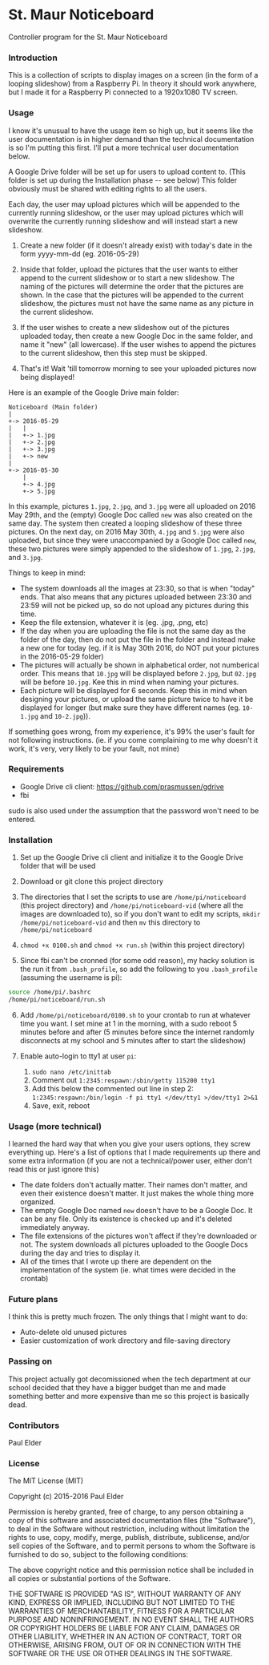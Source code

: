 # St. Maur Noticeboard

Controller program for the St. Maur Noticeboard

### Introduction

This is a collection of scripts to display images on a screen (in the form of a looping slideshow) from a Raspberry Pi. In theory it should work anywhere, but I made it for a Raspberry Pi connected to a 1920x1080 TV screen.

### Usage

I know it's unusual to have the usage item so high up, but it seems like the user documentation is in higher demand than the technical documentation is so I'm putting this first. I'll put a more technical user documentation below.

A Google Drive folder will be set up for users to upload content to. (This folder is set up during the Installation phase -- see below) This folder obviously must be shared with editing rights to all the users.

Each day, the user may upload pictures which will be appended to the currently running slideshow, or the user may upload pictures which will overwrite the currently running slideshow and will instead start a new slideshow.

1. Create a new folder (if it doesn't already exist) with today's date in the form yyyy-mm-dd (eg. 2016-05-29)

2. Inside that folder, upload the pictures that the user wants to either append to the current slideshow or to start a new slideshow. The naming of the pictures will determine the order that the pictures are shown. In the case that the pictures will be appended to the current slideshow, the pictures must not have the same name as any picture in the current slideshow.

3. If the user wishes to create a new slideshow out of the pictures uploaded today, then create a new Google Doc in the same folder, and name it "new" (all lowercase). If the user wishes to append the pictures to the current slideshow, then this step must be skipped.

4. That's it! Wait 'till tomorrow morning to see your uploaded pictures now being displayed!

Here is an example of the Google Drive main folder:

```
Noticeboard (Main folder)
|
+-> 2016-05-29
|   |
|   +-> 1.jpg
|	+-> 2.jpg
|	+-> 3.jpg
|	+-> new
|
+-> 2016-05-30
    |
    +-> 4.jpg
	+-> 5.jpg
```

In this example, pictures `1.jpg`, `2.jpg`, and `3.jpg` were all uploaded on 2016 May 29th, and the (empty) Google Doc called `new` was also created on the same day. The system then created a looping slideshow of these three pictures. On the next day, on 2016 May 30th, `4.jpg` and `5.jpg` were also uploaded, but since they were unaccompanied by a Google Doc called `new`, these two pictures were simply appended to the slideshow of `1.jpg`, `2.jpg`, and `3.jpg`.

Things to keep in mind:
- The system downloads all the images at 23:30, so that is when "today" ends. That also means that any pictures uploaded between 23:30 and 23:59 will not be picked up, so do not upload any pictures during this time.
- Keep the file extension, whatever it is (eg. .jpg, .png, etc)
- If the day when you are uploading the file is not the same day as the folder of the day, then do not put the file in the folder and instead make a new one for today (eg. if it is May 30th 2016, do NOT put your pictures in the 2016-05-29 folder)
- The pictures will actually be shown in alphabetical order, not numberical order. This means that `10.jpg` will be displayed before `2.jpg`, but `02.jpg` will be before `10.jpg`. Kee this in mind when naming your pictures.
- Each picture will be displayed for 6 seconds. Keep this in mind when designing your pictures, or upload the same picture twice to have it be displayed for longer (but make sure they have different names (eg. `10-1.jpg` and `10-2.jpg`)).

If something goes wrong, from my experience, it's 99% the user's fault for not following instructions. (ie. if you come complaining to me why doesn't it work, it's very, very likely to be your fault, not mine)

### Requirements

- Google Drive cli client: https://github.com/prasmussen/gdrive
- fbi

sudo is also used under the assumption that the password won't need to be entered.

### Installation

1. Set up the Google Drive cli client and initialize it to the Google Drive folder that will be used

2. Download or git clone this project directory

3. The directories that I set the scripts to use are `/home/pi/noticeboard` (this project directory) and `/home/pi/noticeboard-vid` (where all the images are downloaded to), so if you don't want to edit my scripts, `mkdir /home/pi/noticeboard-vid` and then `mv` this directory to `/home/pi/noticeboard`

4. `chmod +x 0100.sh` and `chmod +x run.sh` (within this project directory)

5. Since fbi can't be cronned (for some odd reason), my hacky solution is the run it from `.bash_profile`, so add the following to you `.bash_profile` (assuming the username is pi):

```bash
source /home/pi/.bashrc
/home/pi/noticeboard/run.sh
```

6. Add `/home/pi/noticeboard/0100.sh` to your crontab to run at whatever time you want. I set mine at 1 in the morning, with a sudo reboot 5 minutes before and after (5 minutes before since the internet randomly disconnects at my school and 5 minutes after to start the slideshow)

7. Enable auto-login to tty1 at user `pi`:

   1. `sudo nano /etc/inittab`
   2. Comment out `1:2345:respawn:/sbin/getty 115200 tty1`
   3. Add this below the commented out line in step 2: `1:2345:respawn:/bin/login -f pi tty1 </dev/tty1 >/dev/tty1 2>&1`
   4. Save, exit, reboot

### Usage (more technical)

I learned the hard way that when you give your users options, they screw everything up. Here's a list of options that I made requirements up there and some extra information (if you are not a technical/power user, either don't read this or just ignore this)

- The date folders don't actually matter. Their names don't matter, and even their existence doesn't matter. It just makes the whole thing more organized.
- The empty Google Doc named `new` doesn't have to be a Google Doc. It can be any file. Only its existence is checked up and it's deleted immediately anyway.
- The file extensions of the pictures won't affect if they're downloaded or not. The system downloads all pictures uploaded to the Google Docs during the day and tries to display it.
- All of the times that I wrote up there are dependent on the implementation of the system (ie. what times were decided in the crontab)

### Future plans

I think this is pretty much frozen. The only things that I might want to do:

- Auto-delete old unused pictures
- Easier customization of work directory and file-saving directory

### Passing on

This project actually got decomissioned when the tech department at our school decided that they have a bigger budget than me and made something better and more expensive than me so this project is basically dead.

### Contributors

Paul Elder

### License

The MIT License (MIT)

Copyright (c) 2015-2016 Paul Elder

Permission is hereby granted, free of charge, to any person obtaining a copy
of this software and associated documentation files (the "Software"), to deal
in the Software without restriction, including without limitation the rights
to use, copy, modify, merge, publish, distribute, sublicense, and/or sell
copies of the Software, and to permit persons to whom the Software is
furnished to do so, subject to the following conditions:

The above copyright notice and this permission notice shall be included in
all copies or substantial portions of the Software.

THE SOFTWARE IS PROVIDED "AS IS", WITHOUT WARRANTY OF ANY KIND, EXPRESS OR
IMPLIED, INCLUDING BUT NOT LIMITED TO THE WARRANTIES OF MERCHANTABILITY,
FITNESS FOR A PARTICULAR PURPOSE AND NONINFRINGEMENT. IN NO EVENT SHALL THE
AUTHORS OR COPYRIGHT HOLDERS BE LIABLE FOR ANY CLAIM, DAMAGES OR OTHER
LIABILITY, WHETHER IN AN ACTION OF CONTRACT, TORT OR OTHERWISE, ARISING FROM,
OUT OF OR IN CONNECTION WITH THE SOFTWARE OR THE USE OR OTHER DEALINGS IN
THE SOFTWARE.
